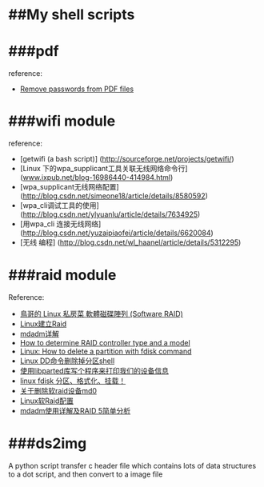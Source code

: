 
##My shell scripts
================================================================================

###pdf
================================================================================
reference:  
* [Remove passwords from PDF files](http://blog.marcus-brinkmann.de/2011/06/08/remove-password-from-pdf/)

###wifi module
================================================================================
reference:  
* [getwifi (a bash script)] (http://sourceforge.net/projects/getwifi/)
* [Linux 下的wpa_supplicant工具关联无线网络命令行] (www.ixpub.net/blog-16986440-414984.html)
* [wpa_supplicant无线网络配置] (http://blog.csdn.net/simeone18/article/details/8580592)
* [wpa_cli调试工具的使用] (http://blog.csdn.net/ylyuanlu/article/details/7634925)
* [用wpa_cli 连接无线网络] (http://blog.csdn.net/yuzaipiaofei/article/details/6620084)
* [无线 编程] (http://blog.csdn.net/wl_haanel/article/details/5312295)

###raid module
================================================================================
Reference:  
* [鳥哥的 Linux 私房菜 軟體磁碟陣列 (Software RAID)](http://linux.vbird.org/linux_basic/0420quota.php#raid)
* [Linux建立Raid](http://page.renren.com/600235506/note/486081565?op=pre&curTime=1282876355000)
* [mdadm详解](http://blog.csdn.net/sense5/article/details/3888249)
* [How to determine RAID controller type and a model](http://supportex.net/2010/11/determine-raid-controller-type-model/)
* [Linux: How to delete a partition with fdisk command](www.cyberciti.biz/faq/linux-how-to-delete-a-partition-with-fdisk-command/)
* [Linux DD命令删除掉分区shell](www.51chongdian.net/bbs/thread-35739-1-1.html)
* [使用libparted库写个程序来打印我们的设备信息](blog.csdn.net/fjb2080/article/details/5032274)
* [linux fdisk 分区、格式化、挂载！](yuetao.org/linux-fdisk/)
* [关于删除软raid设备md0](www.ixpub.net/thread-763965-1-1.html)
* [Linux软Raid配置](http://david0341.iteye.com/blog/382399)
* [mdadm使用详解及RAID 5简单分析](http://blog.csdn.net/sense5/article/details/1828868)


###ds2img
================================================================================
A python script transfer c header file which contains lots of data structures 
to a dot script, and then convert to a image file
